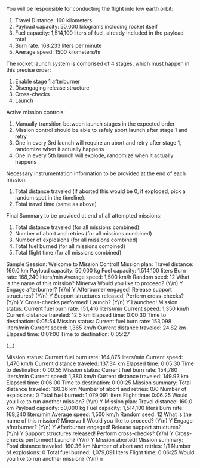 You will be responsible for conducting the flight into low earth orbit:
1. Travel Distance: 160 kilometers
2. Payload capacity: 50,000 kilograms including rocket itself
3. Fuel capacity: 1,514,100 liters of fuel, already included in the payload total
4. Burn rate: 168,233 liters per minute
5. Average speed: 1500 kilometers/hr

The rocket launch system is comprised of 4 stages, which must happen in this precise order:
1. Enable stage 1 afterburner
2. Disengaging release structure
3. Cross-checks
4. Launch

Active mission controls:
1. Manually transition between launch stages in the expected order
2. Mission control should be able to safely abort launch after stage 1 and retry
3. One in every 3rd launch will require an abort and retry after stage 1, randomize when it actually happens
4. One in every 5th launch will explode, randomize when it actually happens

Necessary instrumentation information to be provided at the end of each mission:
1. Total distance traveled (if aborted this would be 0, if exploded, pick a random spot in the timeline).
2. Total travel time (same as above)

Final Summary to be provided at end of all attempted missions:
1. Total distance traveled (for all missions combined)
2. Number of abort and retries (for all missions combined)
3. Number of explosions (for all missions combined)
4. Total fuel burned (for all missions combined)
5. Total flight time (for all missions combined)

Sample Session:
Welcome to Mission Control!
Mission plan:
  Travel distance:  160.0 km
  Payload capacity: 50,000 kg
  Fuel capacity:    1,514,100 liters
  Burn rate:        168,240 liters/min
  Average speed:    1,500 km/h
  Random seed:      12
What is the name of this mission? Minerva
Would you like to proceed? (Y/n) Y
Engage afterburner? (Y/n) Y
Afterburner engaged!
Release support structures? (Y/n) Y
Support structures released!
Perform cross-checks? (Y/n) Y
Cross-checks performed!
Launch? (Y/n) Y
Launched!
Mission status:
  Current fuel burn rate: 151,416 liters/min
  Current speed: 1,350 km/h
  Current distance traveled: 12.5 km
  Elapsed time: 0:00:30
  Time to destination: 0:05:54
Mission status:
  Current fuel burn rate: 153,098 liters/min
  Current speed: 1,365 km/h
  Current distance traveled: 24.82 km
  Elapsed time: 0:01:00
  Time to destination: 0:05:27

(...)

Mission status:
  Current fuel burn rate: 164,875 liters/min
  Current speed: 1,470 km/h
  Current distance traveled: 137.34 km
  Elapsed time: 0:05:30
  Time to destination: 0:00:55
Mission status:
  Current fuel burn rate: 154,780 liters/min
  Current speed: 1,380 km/h
  Current distance traveled: 149.93 km
  Elapsed time: 0:06:00
  Time to destination: 0:00:25
Mission summary:
  Total distance traveled: 160.36 km
  Number of abort and retries: 0/0
  Number of explosions: 0
  Total fuel burned: 1,079,091 liters
  Flight time: 0:06:25
Would you like to run another mission? (Y/n) Y
Mission plan:
  Travel distance:  160.0 km
  Payload capacity: 50,000 kg
  Fuel capacity:    1,514,100 liters
  Burn rate:        168,240 liters/min
  Average speed:    1,500 km/h
  Random seed:      12
What is the name of this mission? Minerva II
Would you like to proceed? (Y/n) Y
Engage afterburner? (Y/n) Y
Afterburner engaged!
Release support structures? (Y/n) Y
Support structures released!
Perform cross-checks? (Y/n) Y
Cross-checks performed!
Launch? (Y/n) Y
Mission aborted!
Mission summary:
  Total distance traveled: 160.36 km
  Number of abort and retries: 1/1
  Number of explosions: 0
  Total fuel burned: 1,079,091 liters
  Flight time: 0:06:25
Would you like to run another mission? (Y/n) n
